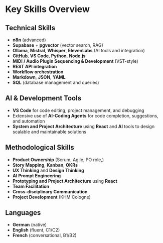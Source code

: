 # Key Skills Overview

## Technical Skills
- **n8n** (advanced)
- **Supabase** + **pgvector** (vector search, RAG)
- **Ollama**, **Mistral**, **Whisper**, **ElevenLabs** (AI tools and integration)
- **GitHub**, **VS Code**, **Python**, **Node.js**
- **MIDI / Audio Plugin Sequencing & Development** (VST-style)
- **REST API integration**
- **Workflow orchestration**
- **Markdown**, **JSON**, **YAML**
- **SQL** (database management and queries)

## AI & Development Tools
- **VS Code** for code editing, project management, and debugging
- Extensive use of **AI-Coding Agents** for code completion, suggestions, and automation
- **System and Project Architecture** using **React** and **AI** tools to design scalable and maintainable solutions

## Methodological Skills
- **Product Ownership** (Scrum, Agile, PO role,)
- **Story Mapping**, **Kanban**, **OKRs**
- **UX Thinking** and **Design Thinking**
- **AI Prompt Engineering**
- **Prototyping and Project Architecture** using **React** 
- **Team Facilitation**
- **Cross-disciplinary Communication**
- **Project Development** (KHM Cologne)
 
## Languages
- **German** (native)
- **English** (fluent, C1/C2)
- **French** (conversational, B1/B2)
